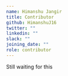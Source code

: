 ```yaml
---
name: Himanshu Jangir
title: Contributor
github: HimanshuJ16
twitter: ""
linkedin: ""
slack: ""
joining_date: ""
role: contributor
---
```


Still waiting for this
